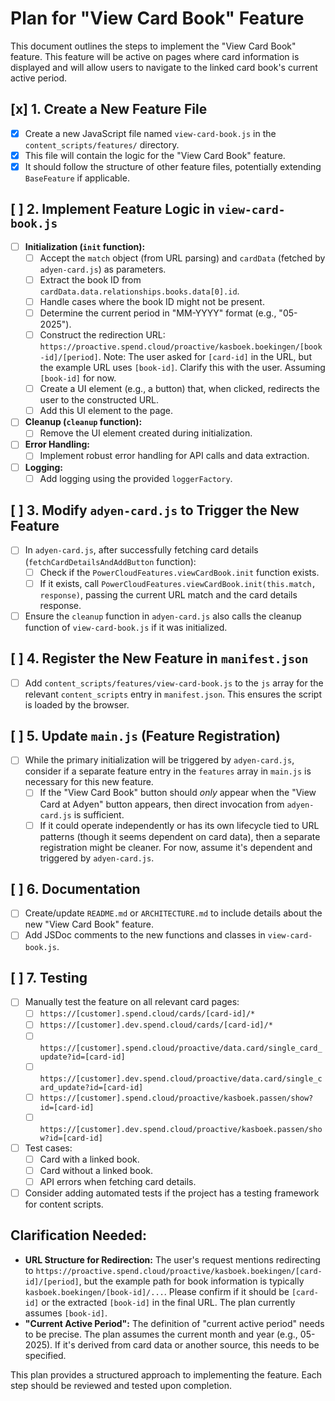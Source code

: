 # Plan for "View Card Book" Feature

This document outlines the steps to implement the "View Card Book" feature. This feature will be active on pages where card information is displayed and will allow users to navigate to the linked card book\'s current active period.

## [x] 1. Create a New Feature File

*   [x] Create a new JavaScript file named `view-card-book.js` in the `content_scripts/features/` directory.
*   [x] This file will contain the logic for the "View Card Book" feature.
*   [x] It should follow the structure of other feature files, potentially extending `BaseFeature` if applicable.

## [ ] 2. Implement Feature Logic in `view-card-book.js`

*   [ ] **Initialization (`init` function):**
    *   [ ] Accept the `match` object (from URL parsing) and `cardData` (fetched by `adyen-card.js`) as parameters.
    *   [ ] Extract the book ID from `cardData.data.relationships.books.data[0].id`.
    *   [ ] Handle cases where the book ID might not be present.
    *   [ ] Determine the current period in "MM-YYYY" format (e.g., "05-2025").
    *   [ ] Construct the redirection URL: `https://proactive.spend.cloud/proactive/kasboek.boekingen/[book-id]/[period]`. Note: The user asked for `[card-id]` in the URL, but the example URL uses `[book-id]`. Clarify this with the user. Assuming `[book-id]` for now.
    *   [ ] Create a UI element (e.g., a button) that, when clicked, redirects the user to the constructed URL.
    *   [ ] Add this UI element to the page.
*   [ ] **Cleanup (`cleanup` function):**
    *   [ ] Remove the UI element created during initialization.
*   [ ] **Error Handling:**
    *   [ ] Implement robust error handling for API calls and data extraction.
*   [ ] **Logging:**
    *   [ ] Add logging using the provided `loggerFactory`.

## [ ] 3. Modify `adyen-card.js` to Trigger the New Feature

*   [ ] In `adyen-card.js`, after successfully fetching card details (`fetchCardDetailsAndAddButton` function):
    *   [ ] Check if the `PowerCloudFeatures.viewCardBook.init` function exists.
    *   [ ] If it exists, call `PowerCloudFeatures.viewCardBook.init(this.match, response)`, passing the current URL match and the card details response.
*   [ ] Ensure the `cleanup` function in `adyen-card.js` also calls the cleanup function of `view-card-book.js` if it was initialized.

## [ ] 4. Register the New Feature in `manifest.json`

*   [ ] Add `content_scripts/features/view-card-book.js` to the `js` array for the relevant `content_scripts` entry in `manifest.json`. This ensures the script is loaded by the browser.

## [ ] 5. Update `main.js` (Feature Registration)

*   [ ] While the primary initialization will be triggered by `adyen-card.js`, consider if a separate feature entry in the `features` array in `main.js` is necessary for this new feature.
    *   [ ] If the "View Card Book" button should *only* appear when the "View Card at Adyen" button appears, then direct invocation from `adyen-card.js` is sufficient.
    *   [ ] If it could operate independently or has its own lifecycle tied to URL patterns (though it seems dependent on card data), then a separate registration might be cleaner. For now, assume it\'s dependent and triggered by `adyen-card.js`.

## [ ] 6. Documentation

*   [ ] Create/update `README.md` or `ARCHITECTURE.md` to include details about the new "View Card Book" feature.
*   [ ] Add JSDoc comments to the new functions and classes in `view-card-book.js`.

## [ ] 7. Testing

*   [ ] Manually test the feature on all relevant card pages:
    *   [ ] `https://[customer].spend.cloud/cards/[card-id]/*`
    *   [ ] `https://[customer].dev.spend.cloud/cards/[card-id]/*`
    *   [ ] `https://[customer].spend.cloud/proactive/data.card/single_card_update?id=[card-id]`
    *   [ ] `https://[customer].dev.spend.cloud/proactive/data.card/single_card_update?id=[card-id]`
    *   [ ] `https://[customer].spend.cloud/proactive/kasboek.passen/show?id=[card-id]`
    *   [ ] `https://[customer].dev.spend.cloud/proactive/kasboek.passen/show?id=[card-id]`
*   [ ] Test cases:
    *   [ ] Card with a linked book.
    *   [ ] Card without a linked book.
    *   [ ] API errors when fetching card details.
*   [ ] Consider adding automated tests if the project has a testing framework for content scripts.

## Clarification Needed:

*   **URL Structure for Redirection:** The user\'s request mentions redirecting to `https://proactive.spend.cloud/proactive/kasboek.boekingen/[card-id]/[period]`, but the example path for book information is typically `kasboek.boekingen/[book-id]/...`. Please confirm if it should be `[card-id]` or the extracted `[book-id]` in the final URL. The plan currently assumes `[book-id]`.
*   **"Current Active Period":** The definition of "current active period" needs to be precise. The plan assumes the current month and year (e.g., 05-2025). If it\'s derived from card data or another source, this needs to be specified.

This plan provides a structured approach to implementing the feature. Each step should be reviewed and tested upon completion.
